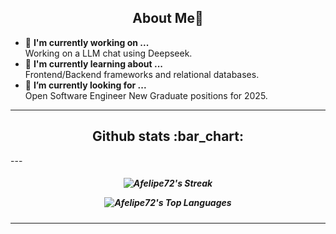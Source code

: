 <h2 align="center"> About Me👋 </h2>

- 🧪 <b>I'm currently working on ... </b></br>
      Working on a LLM chat using Deepseek. 
- 🧠 <b>I'm currently learning about ... </b></br>
      Frontend/Backend frameworks and relational databases.
- 🔎 <b>I’m currently looking for ... </b></br>
      Open Software Engineer New Graduate positions for 2025.

---
<h2 align="center"> Github stats :bar_chart: </h2>
---
<!-- Social media -->
<h5 align="center">
  
![Afelipe72's Streak](https://github-readme-streak-stats.herokuapp.com/?user=Afelipe72&theme=tokyonight&hide_border=true)

![Afelipe72's Top Languages](https://github-readme-stats.vercel.app/api/top-langs/?username=Afelipe72&theme=tokyonight&show_icons=true&hide_border=true&layout=compact)

</h5>

---

